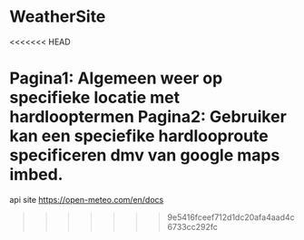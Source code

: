 # WeatherSite
<<<<<<< HEAD

Pagina1: Algemeen weer op specifieke locatie met hardlooptermen
Pagina2: Gebruiker kan een speciefike hardlooproute specificeren dmv van google maps imbed. 
=======
api site https://open-meteo.com/en/docs

>>>>>>> 9e5416fceef712d1dc20afa4aad4c6733cc292fc
